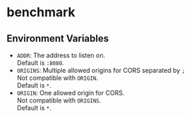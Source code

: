 # benchmark

## Environment Variables

- `ADDR`: The address to listen on.  
  Default is `:8080`.
- `ORIGINS`: Multiple allowed origins for CORS separated by `;`  
  Not compatible with `ORIGIN`.  
  Default is `*`.
- `ORIGIN`: One allowed origin for CORS.  
  Not compatible with `ORIGINS`.  
  Default is `*`.
